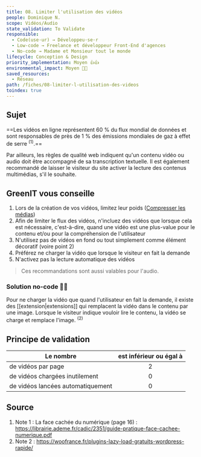```yaml
---
title: 08. Limiter l'utilisation des vidéos
people: Dominique N.
scope: Vidéos/Audio
state_validation: To Validate
responsible:
  - Code(use·ur) → Développeu·se·r
  - Low-code → Freelance et développeur Front-End d'agences
  - No-code → Madame et Monsieur tout le monde
lifecycle: Conception & Design
priority_implementation: Moyen 👍👍
environmental_impact: Moyen 🌱🌱
saved_resources: 
  - Réseau
path: /fiches/08-limiter-l-utilisation-des-videos
toindex: true
---
```


## Sujet

==Les vidéos en ligne représentent 60 % du flux mondial de données et sont responsables de près de 1 % des émissions mondiales de gaz à effet de serre <sup>(1)</sup>.==

Par ailleurs, les règles de qualité web indiquent qu'un contenu vidéo ou audio doit être accompagné de sa transcription textuelle. Il est également recommandé de laisser le visiteur du site activer la lecture des contenus multimédias, s'il le souhaite.

## GreenIT vous conseille

1.  Lors de la création de vos vidéos, limitez leur poids ([Compresser les médias](./compresser-les-médias.md))
2.  Afin de limiter le flux des vidéos, n'incluez des vidéos que lorsque cela est nécessaire, c'est-à-dire, quand une vidéo est une plus-value pour le contenu et/ou pour la compréhension de l'utilisateur
3.  N'utilisez pas de vidéos en fond ou tout simplement comme élément décoratif (voire point 2)
4.  Préférez ne charger la vidéo que lorsque le visiteur en fait la demande
5.  N'activez pas la lecture automatique des vidéos

> Ces recommandations sont aussi valables pour l'audio.

### Solution no-code 🌱🌱

Pour ne charger la vidéo que quand l'utilisateur en fait la demande, il existe des [[extension|extensions]] qui remplacent la vidéo dans le contenu par une image. Lorsque le visiteur indique vouloir lire le contenu, la vidéo se charge et remplace l'image. <sup>(2)</sup>

## Principe de validation

| Le nombre | est inférieur ou égal à |
| ------------- | :---------------------: |
|  de vidéos par page        |            2            |
|  de vidéos chargées inutilement       |            0            |
|  de vidéos lancées automatiquement        |            0            |



## Source

1. Note 1 : La face cachée du numérique (page 16) : <https://librairie.ademe.fr/cadic/2351/guide-pratique-face-cachee-numerique.pdf>
2. Note 2 : <https://woofrance.fr/plugins-lazy-load-gratuits-wordpress-rapide/>
